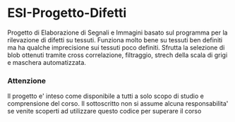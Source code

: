 # ESI-Progetto-Difetti
Progetto di Elaborazione di Segnali e Immagini basato sul programma per la rilevazione di difetti su tessuti. 
Funziona molto bene su tessuti ben definiti ma ha qualche imprecisione sui tessuti poco definiti.
Sfrutta la selezione di blob ottenuti tramite cross correlazione, filtraggio, strech della scala di grigi e maschera automatizzata.

### Attenzione
Il progetto e' inteso come disponibile a tutti a solo scopo di studio e comprensione del corso.
Il sottoscritto non si assume alcuna responsabilita' se venite scoperti ad utilizzare questo codice per superare il corso

